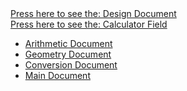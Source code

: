<body>
	<a href="Design Model - Calple_Rough.pdf">Press here to see the: Design Document</a>

 <br>
<a href="Calculator">Press here to see the: Calculator Field</a>

<ul>
		<li>
			<a href="Arithmetic.py">Arithmetic Document</a>
		</li>
		<li>
			<a href="Geometry.py">Geometry Document</a>
		</li>
		<li>
			<a href="Conversion.py">Conversion Document</a>
		</li>
  		<li>
			<a href="Main.py">Main Document</a>
		</li>
</ul>
  
</body>
